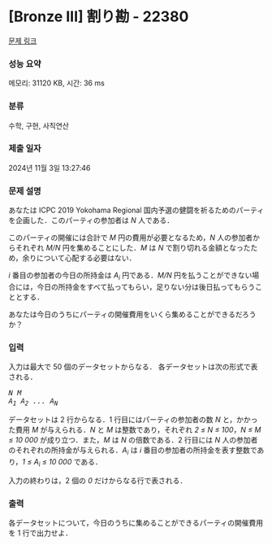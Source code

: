 # [Bronze III] 割り勘 - 22380 

[문제 링크](https://www.acmicpc.net/problem/22380) 

### 성능 요약

메모리: 31120 KB, 시간: 36 ms

### 분류

수학, 구현, 사칙연산

### 제출 일자

2024년 11월 3일 13:27:46

### 문제 설명

<p>あなたは ICPC 2019 Yokohama Regional 国内予選の健闘を祈るためのパーティを企画した．このパーティの参加者は <i>N</i> 人である．</p>

<p>このパーティの開催には合計で <i>M</i> 円の費用が必要となるため，<i>N</i> 人の参加者からそれぞれ <i>M/N</i> 円を集めることにした．<i>M</i> は <i>N</i> で割り切れる金額となったため，余りについて心配する必要はない．</p>

<p><i>i</i> 番目の参加者の今日の所持金は <i>A<sub>i</sub></i> 円である．<i>M/N</i> 円を払うことができない場合には，今日の所持金をすべて払ってもらい，足りない分は後日払ってもらうこととする．</p>

<p>あなたは今日のうちにパーティの開催費用をいくら集めることができるだろうか？</p>

### 입력 

 <p>入力は最大で 50 個のデータセットからなる． 各データセットは次の形式で表される．</p>

<pre><i>N</i> <i>M</i>
<i>A<sub>1</sub></i> <i>A<sub>2</sub></i> <i>...</i> <i>A<sub>N</sub></i></pre>

<p>データセットは 2 行からなる．1 行目にはパーティの参加者の数 <i>N</i> と，かかった費用 <i>M</i> が与えられる．<i>N</i> と <i>M</i> は整数であり，それぞれ <i>2 ≤ N ≤ 100</i>，<i>N ≤ M ≤ 10 000</i> が成り立つ．また，<i>M</i> は <i>N</i> の倍数である．2 行目には <i>N</i> 人の参加者のそれぞれの所持金が与えられる．<i>A<sub>i</sub></i> は <i>i</i> 番目の参加者の所持金を表す整数であり，<i>1 ≤ A<sub>i</sub> ≤ 10 000</i> である．</p>

<p>入力の終わりは，2 個の <i>0</i> だけからなる行で表される．</p>

### 출력 

 <p>各データセットについて，今日のうちに集めることができるパーティの開催費用を 1 行で出力せよ．</p>

